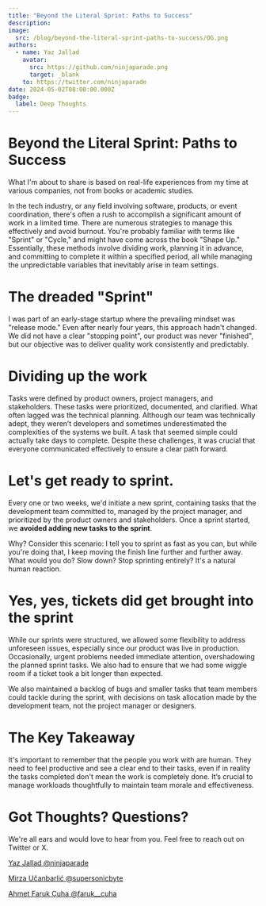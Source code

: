 ```yaml
---
title: "Beyond the Literal Sprint: Paths to Success"
description: 
image:
  src: /blog/beyond-the-literal-sprint-paths-to-success/OG.png
authors:
  - name: Yaz Jallad
    avatar:
      src: https://github.com/ninjaparade.png
      target: _blank
    to: https://twitter.com/ninjaparade
date: 2024-05-02T08:00:00.000Z
badge:
  label: Deep Thoughts
---
```


# Beyond the Literal Sprint: Paths to Success
What I'm about to share is based on real-life experiences from my time at various companies, not from books or academic studies.

In the tech industry, or any field involving software, products, or event coordination, there's often a rush to accomplish a significant amount of work in a limited time. There are numerous strategies to manage this effectively and avoid burnout. You're probably familiar with terms like "Sprint" or "Cycle," and might have come across the book "Shape Up." Essentially, these methods involve dividing work, planning it in advance, and committing to complete it within a specified period, all while managing the unpredictable variables that inevitably arise in team settings.

# The dreaded "Sprint"
I was part of an early-stage startup where the prevailing mindset was "release mode." Even after nearly four years, this approach hadn't changed. We did not have a clear "stopping point", our product was never "finished", but our objective was to deliver quality work consistently and predictably.

# Dividing up the work
Tasks were defined by product owners, project managers, and stakeholders. These tasks were prioritized, documented, and clarified. What often lagged was the technical planning. Although our team was technically adept, they weren’t developers and sometimes underestimated the complexities of the systems we built. A task that seemed simple could actually take days to complete. Despite these challenges, it was crucial that everyone communicated effectively to ensure a clear path forward.

# Let's get ready to sprint.
Every one or two weeks, we'd initiate a new sprint, containing tasks that the development team committed to, managed by the project manager, and prioritized by the product owners and stakeholders. 
Once a sprint started, we **avoided adding new tasks to the sprint**.

Why? Consider this scenario: I tell you to sprint as fast as you can, but while you're doing that, I keep moving the finish line further and further away. What would you do? Slow down? Stop sprinting entirely? It's a natural human reaction.

# Yes, yes, tickets did get brought into the sprint
While our sprints were structured, we allowed some flexibility to address unforeseen issues, especially since our product was live in production. Occasionally, urgent problems needed immediate attention,
overshadowing the planned sprint tasks. We also had to ensure that we had some wiggle room if a ticket took a bit longer than expected. 

We also maintained a backlog of bugs and smaller tasks that team members could tackle during the sprint, with decisions on task allocation made by the development team, not the project manager or designers.

# The Key Takeaway
It's important to remember that the people you work with are human. They need to feel productive and see a clear end to their tasks, even if in reality the tasks completed don't mean the work is completely done.
It’s crucial to manage workloads thoughtfully to maintain team morale and effectiveness.

# Got Thoughts? Questions?

We're all ears and would love to hear from you. Feel free to reach out on Twitter or X.

[Yaz Jallad @ninjaparade](https://twitter.com/ninjaparade)

[Mirza Učanbarlić @supersonicbyte](https://twitter.com/supersonicbyte)

[Ahmet Faruk Çuha @faruk\_\_cuha](https://twitter.com/faruk__cuha)
